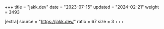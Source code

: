+++
title = "jakk.dev"
date = "2023-07-15"
updated = "2024-02-21"
weight = 3493

[extra]
source = "https://jakk.dev/"
ratio = 67
size = 3
+++
